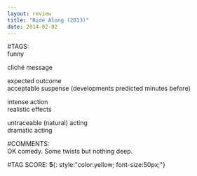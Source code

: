 ```yaml
---  
layout: review  
title: "Ride Along (2013)"  
date: 2014-02-02  
---  
```

  
#TAGS:  
funny  
  
cliché message  
  
expected outcome  
acceptable suspense (developments predicted minutes before)  
  
intense action  
realistic effects  
  
untraceable (natural) acting  
dramatic acting  
  
#COMMENTS:  
OK comedy. Some twists but nothing deep.  
  
  
  
  
  
#TAG SCORE: **5**{: style:"color:yellow; font-size:50px;"}  
